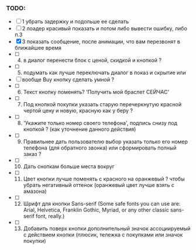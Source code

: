 ### TODO:

- [ ] 1 убрать задержку и подольше ее сделать
- [ ] 2 лоадер красивый показать и потом либо вывести ошибку, либо п.3
- [X] 3 показать сообщение, после анимации, что вам перезвонят в ближайшее время
- [ ] 4. в диалог перенести блок с ценой, скидкой и кнопкой ?
- [ ] 5. подумать как лучше переключать диалог в показ и скрытие или
- [ ] вообще Buy кнопку сделать умной ?
- [ ] 6. Текст кнопку поменять? 'Получить мой браслет CЕЙЧАС'
- [ ] 7. Под кнопкой покупки указать старую перечеркнутую красной чертой цену и новую, красную как у беру ?
- [ ] 8. 'Укажите только номер своего телефона', подпись снизу под кнопкой ? (как уточнение данного действия)
- [ ] 9. Правильнее дать пользователю выбор указать только его номер телефона (для обратного звонка) или сформировать полный заказ ?
- [ ] 10. Дать снопкам больше места вокруг
- [ ] 11. Цвет кнопки лучше поменять с красного на оранжевый ? чтобы убрать негативный оттенок (оранжевый цвет лучше взять с амазона)
- [ ] 12. Шрифт для кнопки Sans-serif (Some safe fonts you can use are: Arial, Helvetica, Franklin Gothic, Myriad, or any other classic sans-serif font, really.)
- [ ] 13. Добавить поверх кнопки дополнительный значок ассоциируемый с действием кнопки (плюсик, тележка с покупками или значок покупки)